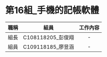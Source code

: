 # 第16組_手機的記帳軟體

|職稱|組員|工作內容|
|:----:|:--------------:|:---:|
| 組長 |C108118205_彭俊翔|  -  |
| 組員 |C109118185_廖昱涵|  -  |
